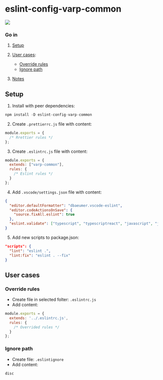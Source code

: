 # eslint-config-varp-common

<a href="https://www.npmjs.com/package/eslint-config-varp-common">
    <img src="https://nodei.co/npm/eslint-config-varp-common.png?mini=true">
</a>

### Go in

1. [Setup](#setup)

2. [User cases](#user-cases):
    * [Override rules](#override-rules)
    * [Ignore path](#ignore-path)

3. [Notes](#notes)



## Setup

1. Install with peer dependencies:

```js
npm install -D eslint-config-varp-common
```

2. Create `.prettierrc.js` file with content:

```js
module.exports = {
  /* Rrettier rules */
};
```

3. Create `.eslintrc.js` file with content:
```js
module.exports = {
  extends: ["varp-common"],
  rules: {
    /* Eslint rules */
  }
};
```

4. Add `.vscode/settings.json` file with content:
```json
{
  "editor.defaultFormatter": "dbaeumer.vscode-eslint",
  "editor.codeActionsOnSave": {
    "source.fixAll.eslint": true
  },
  "eslint.validate": ["typescript", "typescriptreact", "javascript", "javascriptreact", "markdown", "json"],
}
```

5. Add new scripts to package.json:

```json
"scripts": {
  "lint": "eslint .",
  "lint:fix": "eslint . --fix"
}
```

## User cases

### Override rules

* Create file in selected folter: `.eslintrc.js`
* Add content:
```js
module.exports = {
  extends: '../.eslintrc.js',
  rules: {
    /* Overrided rules */
  }
};
```

### Ignore path

* Create file: `.eslintignore`
* Add content:

```
disc
```

